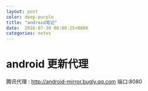 ```yaml
---
layout: post
color: deep-purple
title: "android笔记"
date:  2016-07-30 08:00:25+0800
categories: notes
---
```


# android 更新代理
  腾讯代理 : http://android-mirror.bugly.qq.com 端口:8080
